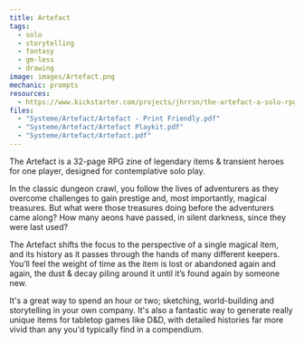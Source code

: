 ```yaml
---
title: Artefact
tags:
  - solo
  - storytelling
  - fantasy
  - gm-less
  - drawing
image: images/Artefact.png
mechanic: prompts
resources:
  - https://www.kickstarter.com/projects/jhrrsn/the-artefact-a-solo-rpg-zine/description
files:
  - "Systeme/Artefact/Artefact - Print Friendly.pdf"
  - "Systeme/Artefact/Artefact Playkit.pdf"
  - "Systeme/Artefact/Artefact.pdf"
---
```

The Artefact is a 32-page RPG zine of legendary items & transient heroes for one player, designed for contemplative solo play.

In the classic dungeon crawl, you follow the lives of adventurers as they overcome challenges to gain prestige and, most importantly, magical treasures. But what were those treasures doing before the adventurers came along? How many aeons have passed, in silent darkness, since they were last used?

The Artefact shifts the focus to the perspective of a single magical item, and its history as it passes through the hands of many different keepers. You’ll feel the weight of time as the item is lost or abandoned again and again, the dust & decay piling around it until it’s found again by someone new.

It's a great way to spend an hour or two; sketching, world-building and storytelling in your own company. It's also a fantastic way to generate really unique items for tabletop games like D&D, with detailed histories far more vivid than any you'd typically find in a compendium.
